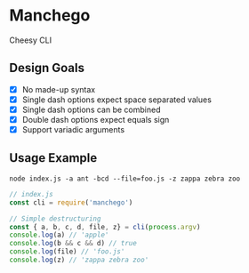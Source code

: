 # Manchego
Cheesy CLI

## Design Goals
- [x] No made-up syntax
- [x] Single dash options expect space separated values
- [x] Single dash options can be combined
- [x] Double dash options expect equals sign
- [x] Support variadic arguments

## Usage Example
```console
node index.js -a ant -bcd --file=foo.js -z zappa zebra zoo
```

```js
// index.js
const cli = require('manchego')

// Simple destructuring
const { a, b, c, d, file, z} = cli(process.argv)
console.log(a) // 'apple'
console.log(b && c && d) // true
console.log(file) // 'foo.js'
console.log(z) // 'zappa zebra zoo'
```

